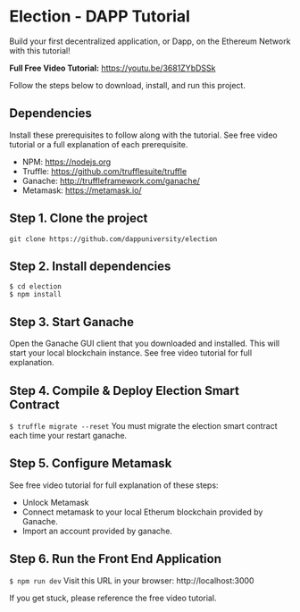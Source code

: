 # Election - DAPP Tutorial

Build your first decentralized application, or Dapp, on the Ethereum Network with this tutorial!

**Full Free Video Tutorial:**
https://youtu.be/3681ZYbDSSk

Follow the steps below to download, install, and run this project.

## Dependencies

Install these prerequisites to follow along with the tutorial. See free video tutorial or a full explanation of each prerequisite.

-   NPM: https://nodejs.org
-   Truffle: https://github.com/trufflesuite/truffle
-   Ganache: http://truffleframework.com/ganache/
-   Metamask: https://metamask.io/

## Step 1. Clone the project

`git clone https://github.com/dappuniversity/election`

## Step 2. Install dependencies

```
$ cd election
$ npm install
```

## Step 3. Start Ganache

Open the Ganache GUI client that you downloaded and installed. This will start your local blockchain instance. See free video tutorial for full explanation.

## Step 4. Compile & Deploy Election Smart Contract

`$ truffle migrate --reset`
You must migrate the election smart contract each time your restart ganache.

## Step 5. Configure Metamask

See free video tutorial for full explanation of these steps:

-   Unlock Metamask
-   Connect metamask to your local Etherum blockchain provided by Ganache.
-   Import an account provided by ganache.

## Step 6. Run the Front End Application

`$ npm run dev`
Visit this URL in your browser: http://localhost:3000

If you get stuck, please reference the free video tutorial.
